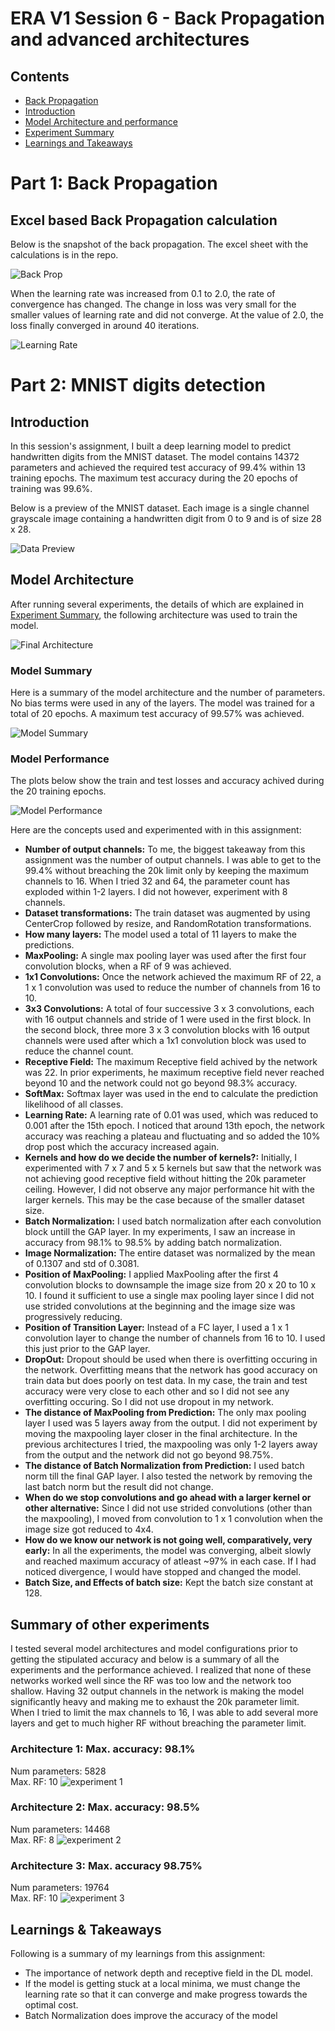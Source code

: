 # ERA V1 Session 6 - Back Propagation and advanced architectures

## Contents
* [Back Propagation](#BackPropagation)
* [Introduction](#Introduction)
* [Model Architecture and performance](#Model-Architecture)
* [Experiment Summary](#Summary-of-other-experiments)
* [Learnings and Takeaways](#Learnings-&-Takeaways)

# Part 1: Back Propagation
## Excel based Back Propagation calculation
Below is the snapshot of the back propagation. The excel sheet with the calculations is in the repo.

![Back Prop](doc/back_prop.png)

When the learning rate was increased from 0.1 to 2.0, the rate of convergence has changed. The change in loss was very small for the smaller values of learning rate and did not converge. At the value of 2.0, the loss finally converged in around 40 iterations.

![Learning Rate](doc/LR_experiments.png)

# Part 2: MNIST digits detection 
## Introduction
<p>
In this session's assignment, I built a deep learning model to predict handwritten digits from the MNIST dataset. The model contains 14372 parameters and achieved the required test accuracy of 99.4% within 13 training epochs. The maximum test accuracy during the 20 epochs of training was 99.6%.
 
Below is a preview of the MNIST dataset. Each image is a single channel grayscale image containing a handwritten digit from 0 to 9 and is of size 28 x 28. 

![Data Preview](doc/dataset_preview.png)
</p>


## Model Architecture

After running several experiments, the details of which are explained in  [Experiment Summary](#summary-of-other-experiments), the following architecture was used to train the model.

![Final Architecture](doc/final_network_full_page.png)

### Model Summary
Here is a summary of the model architecture and the number of parameters. No bias terms were used in any of the layers. The model was trained for a total of 20 epochs. A maximum test accuracy of 99.57% was achieved. 

![Model Summary](doc/model_summary.png) 

### Model Performance
The plots below show the train and test losses and accuracy achived during the 20 training epochs. 

![Model Performance](doc/model_performance.png)

Here are the concepts used and experimented with in this assignment: 
* __Number of output channels:__ To me, the biggest takeaway from this assignment was the number of output channels. I was able to get to the 99.4% without breaching the 20k limit only by keeping the maximum channels to 16. When I tried 32 and 64, the parameter count has exploded within 1-2 layers. I did not however, experiment with 8 channels. 
* __Dataset transformations:__ The train dataset was augmented by using  CenterCrop followed by resize, and RandomRotation transformations. 
* __How many layers:__ The model used a total of 11 layers to make the predictions.
* __MaxPooling:__ A single max pooling layer was used after the first four convolution blocks, when a RF of 9 was achieved.
* __1x1 Convolutions:__ Once the network achieved the maximum RF of 22, a 1 x 1 convolution was used to reduce the number of channels from 16 to 10.
* __3x3 Convolutions:__ A total of four successive 3 x 3 convolutions, each with 16 output channels and stride of 1 were used in the first block. In the second block, three more 3 x 3 convolution blocks with 16 output channels were used after which a 1x1 convolution block was used to reduce the channel count. 
* __Receptive Field:__ The maximum Receptive field achived by the network was 22. In prior experiments, he maximum receptive field never reached beyond 10 and the network could not go beyond 98.3% accuracy. 
* __SoftMax:__ Softmax layer was used in the end to calculate the prediction likelihood of all classes.
* __Learning Rate:__ A learning rate of 0.01 was used, which was reduced to 0.001 after the 15th epoch. I noticed that around 13th epoch, the network accuracy was reaching a plateau and fluctuating and so added the 10% drop post which the accuracy increased again.
* __Kernels and how do we decide the number of kernels?:__ Initially, I experimented with 7 x 7 and 5 x 5 kernels but saw that the network was not achieving good receptive field without hitting the 20k parameter ceiling. However, I did not observe any major performance hit with the larger kernels. This may be the case because of the smaller dataset size.
* __Batch Normalization:__ I used batch normalization after each convolution block untill the GAP layer. In my experiments, I saw an increase in accuracy from 98.1% to 98.5% by adding batch normalization. 
* __Image Normalization:__ The entire dataset was normalized by the mean of 0.1307 and std of 0.3081.  
* __Position of MaxPooling:__ I applied MaxPooling after the first 4 convolution blocks to downsample the image size from 20 x 20 to 10 x 10. I found it sufficient to use a single max pooling layer since I did not use strided convolutions at the beginning and the image size was progressively reducing.  
* __Position of Transition Layer:__ Instead of a FC layer, I used a 1 x 1 convolution layer to change the number of channels from 16 to 10. I used this just prior to the GAP layer. 
* __DropOut:__ Dropout should be used when there is overfitting occuring in the network. Overfitting means that the network has good accuracy on train data but does poorly on test data. In my case, the train and test accuracy were very close to each other and so I did not see any overfitting occuring. So I did not use dropout in my network.
* __The distance of MaxPooling from Prediction:__ The only max pooling layer I used was 5 layers away from the output. I did not experiment by moving the maxpooling layer closer in the final architecture. In the previous architectures I tried, the maxpooling was only 1-2 layers away from the output and the network did not go beyond 98.75%.
* __The distance of Batch Normalization from Prediction:__ I used batch norm till the final GAP layer. I also tested the network by removing the last batch norm but the result did not change. 
* __When do we stop convolutions and go ahead with a larger kernel or other alternative:__ Since I did not use strided convolutions (other than the maxpooling), I moved from convolution to 1 x 1 convolution when the image size got reduced to 4x4.
* __How do we know our network is not going well, comparatively, very early:__ In all the experiments, the model was converging, albeit slowly and reached maximum accuracy of atleast ~97% in each case. If I had noticed divergence, I would have stopped and changed the model.
* __Batch Size, and Effects of batch size:__ Kept the batch size constant at 128.

## Summary of other experiments

<p> 
I tested several model architectures and model configurations prior to getting the stipulated accuracy and below  is a summary of all the experiments and the performance achieved. I realized that none of these networks worked well since the RF was too low and the network too shallow. Having 32 output channels in the network is making the model significantly heavy and making me to exhaust the 20k parameter limit. When I tried to limit the max channels to 16, I was able to add several more layers and get to much higher RF without breaching the parameter limit.
</p>

### Architecture 1: Max. accuracy: 98.1%
Num parameters: 5828   
Max. RF: 10
![experiment 1](doc/experiment_1.png)


### Architecture 2: Max. accuracy: 98.5%
Num parameters: 14468  
 Max. RF: 8
![experiment 2](doc/experiment_2.png)


### Architecture 3: Max. accuracy 98.75%
Num parameters: 19764   
Max. RF: 10
![experiment 3](doc/experiment_3.png)


## Learnings & Takeaways
Following is a summary of my learnings from this assignment:
* The importance of network depth and receptive field in the DL model. 
* If the model is getting stuck at a local minima, we must change the learning rate so that it can converge and make progress towards the optimal cost.
* Batch Normalization does improve the accuracy of the model 

